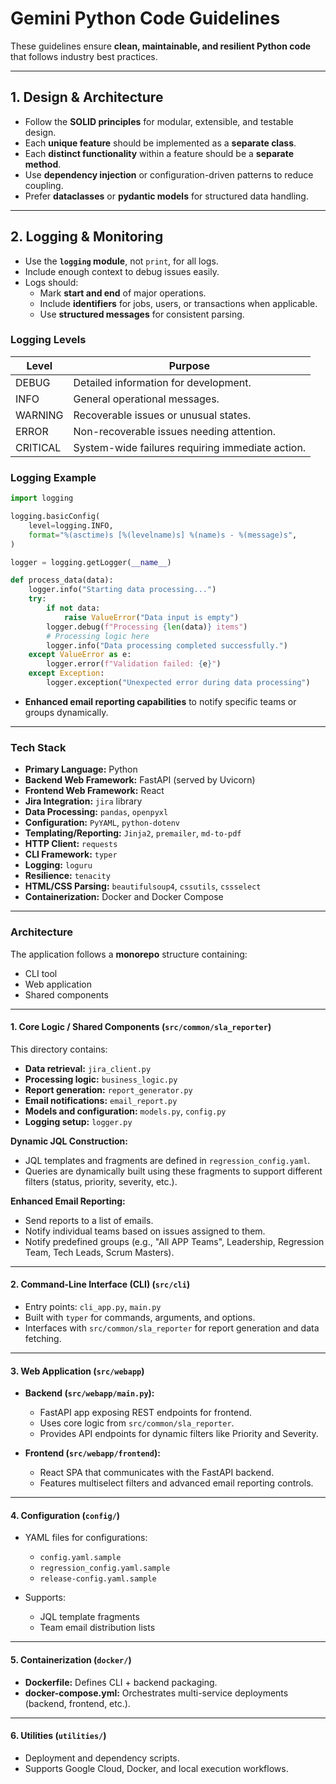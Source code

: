 
# **Gemini Python Code Guidelines**

These guidelines ensure **clean, maintainable, and resilient Python code** that follows industry best practices.

---

## **1. Design & Architecture**

* Follow the **SOLID principles** for modular, extensible, and testable design.
* Each **unique feature** should be implemented as a **separate class**.
* Each **distinct functionality** within a feature should be a **separate method**.
* Use **dependency injection** or configuration-driven patterns to reduce coupling.
* Prefer **dataclasses** or **pydantic models** for structured data handling.

---

## **2. Logging & Monitoring**

* Use the **`logging` module**, not `print`, for all logs.
* Include enough context to debug issues easily.
* Logs should:
  * Mark **start and end** of major operations.
  * Include **identifiers** for jobs, users, or transactions when applicable.
  * Use **structured messages** for consistent parsing.

### **Logging Levels**

| Level    | Purpose                                          |
| -------- | ------------------------------------------------ |
| DEBUG    | Detailed information for development.            |
| INFO     | General operational messages.                    |
| WARNING  | Recoverable issues or unusual states.            |
| ERROR    | Non-recoverable issues needing attention.        |
| CRITICAL | System-wide failures requiring immediate action. |

### **Logging Example**

```python
import logging

logging.basicConfig(
    level=logging.INFO,
    format="%(asctime)s [%(levelname)s] %(name)s - %(message)s",
)

logger = logging.getLogger(__name__)

def process_data(data):
    logger.info("Starting data processing...")
    try:
        if not data:
            raise ValueError("Data input is empty")
        logger.debug(f"Processing {len(data)} items")
        # Processing logic here
        logger.info("Data processing completed successfully.")
    except ValueError as e:
        logger.error(f"Validation failed: {e}")
    except Exception:
        logger.exception("Unexpected error during data processing")
```

* **Enhanced email reporting capabilities** to notify specific teams or groups dynamically.

---

### **Tech Stack**

* **Primary Language:** Python  
* **Backend Web Framework:** FastAPI (served by Uvicorn)  
* **Frontend Web Framework:** React  
* **Jira Integration:** `jira` library  
* **Data Processing:** `pandas`, `openpyxl`  
* **Configuration:** `PyYAML`, `python-dotenv`  
* **Templating/Reporting:** `Jinja2`, `premailer`, `md-to-pdf`  
* **HTTP Client:** `requests`  
* **CLI Framework:** `typer`  
* **Logging:** `loguru`  
* **Resilience:** `tenacity`  
* **HTML/CSS Parsing:** `beautifulsoup4`, `cssutils`, `cssselect`  
* **Containerization:** Docker and Docker Compose  

---

### **Architecture**

The application follows a **monorepo** structure containing:

* CLI tool  
* Web application  
* Shared components  

---

#### **1. Core Logic / Shared Components (`src/common/sla_reporter`)**

This directory contains:

* **Data retrieval:** `jira_client.py`  
* **Processing logic:** `business_logic.py`  
* **Report generation:** `report_generator.py`  
* **Email notifications:** `email_report.py`  
* **Models and configuration:** `models.py`, `config.py`  
* **Logging setup:** `logger.py`  

**Dynamic JQL Construction:**

* JQL templates and fragments are defined in `regression_config.yaml`.  
* Queries are dynamically built using these fragments to support different filters (status, priority, severity, etc.).

**Enhanced Email Reporting:**

* Send reports to a list of emails.  
* Notify individual teams based on issues assigned to them.  
* Notify predefined groups (e.g., "All APP Teams", Leadership, Regression Team, Tech Leads, Scrum Masters).  

---

#### **2. Command-Line Interface (CLI) (`src/cli`)**

* Entry points: `cli_app.py`, `main.py`  
* Built with `typer` for commands, arguments, and options.  
* Interfaces with `src/common/sla_reporter` for report generation and data fetching.  

---

#### **3. Web Application (`src/webapp`)**

* **Backend (`src/webapp/main.py`):**  
  * FastAPI app exposing REST endpoints for frontend.  
  * Uses core logic from `src/common/sla_reporter`.  
  * Provides API endpoints for dynamic filters like Priority and Severity.  

* **Frontend (`src/webapp/frontend`):**  
  * React SPA that communicates with the FastAPI backend.  
  * Features multiselect filters and advanced email reporting controls.  

---

#### **4. Configuration (`config/`)**

* YAML files for configurations:  
  * `config.yaml.sample`  
  * `regression_config.yaml.sample`  
  * `release-config.yaml.sample`  

* Supports:  
  * JQL template fragments  
  * Team email distribution lists  

---

#### **5. Containerization (`docker/`)**

* **Dockerfile:** Defines CLI + backend packaging.  
* **docker-compose.yml:** Orchestrates multi-service deployments (backend, frontend, etc.).  

---

#### **6. Utilities (`utilities/`)**

* Deployment and dependency scripts.  
* Supports Google Cloud, Docker, and local execution workflows.
